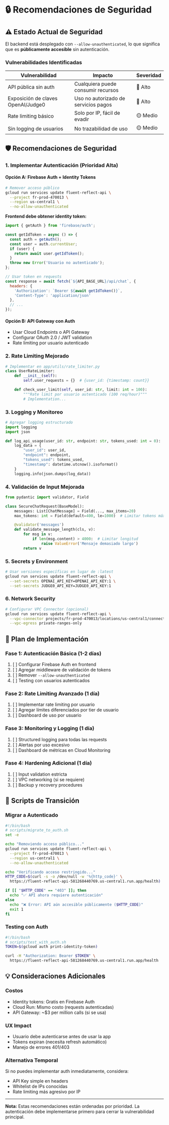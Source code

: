 # 🔒 Recomendaciones de Seguridad

## ⚠️ Estado Actual de Seguridad

El backend está desplegado con `--allow-unauthenticated`, lo que significa que es **públicamente accesible** sin autenticación.

### Vulnerabilidades Identificadas

| Vulnerabilidad | Impacto | Severidad |
|----------------|---------|-----------|
| API pública sin auth | Cualquiera puede consumir recursos | 🔴 Alto |
| Exposición de claves OpenAI/Judge0 | Uso no autorizado de servicios pagos | 🔴 Alto |
| Rate limiting básico | Solo por IP, fácil de evadir | 🟡 Medio |
| Sin logging de usuarios | No trazabilidad de uso | 🟡 Medio |

## 🛡️ Recomendaciones de Seguridad

### 1. Implementar Autenticación (Prioridad Alta)

#### Opción A: Firebase Auth + Identity Tokens
```bash
# Remover acceso público
gcloud run services update fluent-reflect-api \
  --project fr-prod-470013 \
  --region us-central1 \
  --no-allow-unauthenticated
```

**Frontend debe obtener identity token:**
```javascript
import { getAuth } from 'firebase/auth';

const getIdToken = async () => {
  const auth = getAuth();
  const user = auth.currentUser;
  if (user) {
    return await user.getIdToken();
  }
  throw new Error('Usuario no autenticado');
};

// Usar token en requests
const response = await fetch(`${API_BASE_URL}/api/chat`, {
  headers: {
    'Authorization': `Bearer ${await getIdToken()}`,
    'Content-Type': 'application/json'
  },
  // ...
});
```

#### Opción B: API Gateway con Auth
- Usar Cloud Endpoints o API Gateway
- Configurar OAuth 2.0 / JWT validation
- Rate limiting por usuario autenticado

### 2. Rate Limiting Mejorado

```python
# Implementar en app/utils/rate_limiter.py
class UserRateLimiter:
    def __init__(self):
        self.user_requests = {}  # {user_id: {timestamp: count}}

    def check_user_limit(self, user_id: str, limit: int = 100):
        """Rate limit por usuario autenticado (100 req/hour)"""
        # Implementation...
```

### 3. Logging y Monitoreo

```python
# Agregar logging estructurado
import logging
import json

def log_api_usage(user_id: str, endpoint: str, tokens_used: int = 0):
    log_data = {
        "user_id": user_id,
        "endpoint": endpoint,
        "tokens_used": tokens_used,
        "timestamp": datetime.utcnow().isoformat()
    }
    logging.info(json.dumps(log_data))
```

### 4. Validación de Input Mejorada

```python
from pydantic import validator, Field

class SecureChatRequest(BaseModel):
    messages: List[ChatMessage] = Field(..., max_items=20)
    max_tokens: int = Field(default=400, le=1000)  # Limitar tokens máximos

    @validator('messages')
    def validate_message_length(cls, v):
        for msg in v:
            if len(msg.content) > 4000:  # Limitar longitud
                raise ValueError('Mensaje demasiado largo')
        return v
```

### 5. Secrets y Environment

```bash
# Usar versiones específicas en lugar de :latest
gcloud run services update fluent-reflect-api \
  --set-secrets OPENAI_API_KEY=OPENAI_API_KEY:1 \
  --set-secrets JUDGE0_API_KEY=JUDGE0_API_KEY:1
```

### 6. Network Security

```bash
# Configurar VPC Connector (opcional)
gcloud run services update fluent-reflect-api \
  --vpc-connector projects/fr-prod-470013/locations/us-central1/connectors/api-connector \
  --vpc-egress private-ranges-only
```

## 🚀 Plan de Implementación

### Fase 1: Autenticación Básica (1-2 días)
1. [ ] Configurar Firebase Auth en frontend
2. [ ] Agregar middleware de validación de tokens
3. [ ] Remover `--allow-unauthenticated`
4. [ ] Testing con usuarios autenticados

### Fase 2: Rate Limiting Avanzado (1 día)
1. [ ] Implementar rate limiting por usuario
2. [ ] Agregar límites diferenciados por tier de usuario
3. [ ] Dashboard de uso por usuario

### Fase 3: Monitoring y Logging (1 día)
1. [ ] Structured logging para todas las requests
2. [ ] Alertas por uso excesivo
3. [ ] Dashboard de métricas en Cloud Monitoring

### Fase 4: Hardening Adicional (1 día)
1. [ ] Input validation estricta
2. [ ] VPC networking (si se requiere)
3. [ ] Backup y recovery procedures

## 🔧 Scripts de Transición

### Migrar a Autenticado
```bash
#!/bin/bash
# scripts/migrate_to_auth.sh
set -e

echo "Removiendo acceso público..."
gcloud run services update fluent-reflect-api \
  --project fr-prod-470013 \
  --region us-central1 \
  --no-allow-unauthenticated

echo "Verificando acceso restringido..."
HTTP_CODE=$(curl -s -o /dev/null -w '%{http_code}' \
  https://fluent-reflect-api-581268440769.us-central1.run.app/health)

if [[ "$HTTP_CODE" == "403" ]]; then
  echo "✅ API ahora requiere autenticación"
else
  echo "❌ Error: API aún accesible públicamente ($HTTP_CODE)"
  exit 1
fi
```

### Testing con Auth
```bash
#!/bin/bash
# scripts/test_with_auth.sh
TOKEN=$(gcloud auth print-identity-token)

curl -H "Authorization: Bearer $TOKEN" \
  https://fluent-reflect-api-581268440769.us-central1.run.app/health
```

## 💡 Consideraciones Adicionales

### Costos
- Identity tokens: Gratis en Firebase Auth
- Cloud Run: Mismo costo (requests autenticadas)
- API Gateway: ~$3 per million calls (si se usa)

### UX Impact
- Usuario debe autenticarse antes de usar la app
- Tokens expiran (necesita refresh automático)
- Manejo de errores 401/403

### Alternativa Temporal
Si no puedes implementar auth inmediatamente, considera:
- API Key simple en headers
- Whitelist de IPs conocidas
- Rate limiting más agresivo por IP

---

**Nota:** Estas recomendaciones están ordenadas por prioridad. La autenticación debe implementarse primero para cerrar la vulnerabilidad principal.